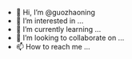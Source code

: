 - 👋 Hi, I’m @guozhaoning
- 👀 I’m interested in ...
- 🌱 I’m currently learning ...
- 💞️ I’m looking to collaborate on ...
- 📫 How to reach me ...

<!---
guozhaoning/guozhaoning is a ✨ special ✨ repository because its `README.md` (this file) appears on your GitHub profile.
You can click the Preview link to take a look at your changes.
--->

